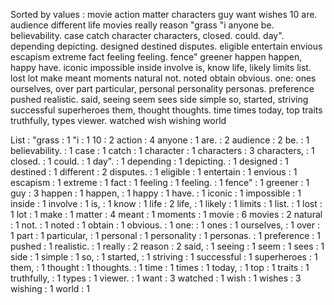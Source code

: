 Sorted by values :
movie action matter characters guy want wishes 10 are. audience different life movies really reason "grass "i anyone be. believability. case catch character characters, closed. could. day". depending depicting. designed destined disputes. eligible entertain envious escapism extreme fact feeling feeling. fence" greener happen happen, happy have. iconic impossible inside involve is, know life, likely limits list. lost lot make meant moments natural not. noted obtain obvious. one: ones ourselves, over part particular, personal personality personas. preference pushed realistic. said, seeing seem sees side simple so, started, striving successful superheroes them, thought thoughts. time times today, top traits truthfully, types viewer. watched wish wishing world 

List :
"grass : 1
"i : 1
10 : 2
action : 4
anyone : 1
are. : 2
audience : 2
be. : 1
believability. : 1
case : 1
catch : 1
character : 1
characters : 3
characters, : 1
closed. : 1
could. : 1
day". : 1
depending : 1
depicting. : 1
designed : 1
destined : 1
different : 2
disputes. : 1
eligible : 1
entertain : 1
envious : 1
escapism : 1
extreme : 1
fact : 1
feeling : 1
feeling. : 1
fence" : 1
greener : 1
guy : 3
happen : 1
happen, : 1
happy : 1
have. : 1
iconic : 1
impossible : 1
inside : 1
involve : 1
is, : 1
know : 1
life : 2
life, : 1
likely : 1
limits : 1
list. : 1
lost : 1
lot : 1
make : 1
matter : 4
meant : 1
moments : 1
movie : 6
movies : 2
natural : 1
not. : 1
noted : 1
obtain : 1
obvious. : 1
one: : 1
ones : 1
ourselves, : 1
over : 1
part : 1
particular, : 1
personal : 1
personality : 1
personas. : 1
preference : 1
pushed : 1
realistic. : 1
really : 2
reason : 2
said, : 1
seeing : 1
seem : 1
sees : 1
side : 1
simple : 1
so, : 1
started, : 1
striving : 1
successful : 1
superheroes : 1
them, : 1
thought : 1
thoughts. : 1
time : 1
times : 1
today, : 1
top : 1
traits : 1
truthfully, : 1
types : 1
viewer. : 1
want : 3
watched : 1
wish : 1
wishes : 3
wishing : 1
world : 1
